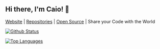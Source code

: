 ## Hi there, I'm Caio! 👋

[Website](http://caiodsa-lab.github.io) | [Repositories](https://github.com/caiodsa-lab?tab=repositories) | [Open Source](http://caiodsa-lab.github.io/open-source) | Share your Code with the World

[![Github Status](https://github-readme-stats.vercel.app/api?username=caiodsa-lab&show_icons=true&include_all_commits=true&count_privates=true)](https://github.com/caiodsa-lab)

[![Top Languages](https://github-readme-stats.vercel.app/api/top-langs/?username=caiodsa-lab&langs_count=10)](https://github.com/caiodsa-lab)

